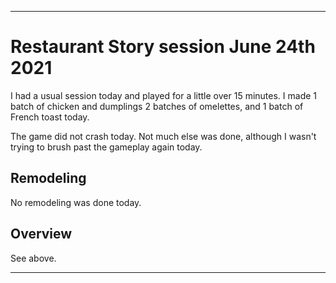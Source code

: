 
***

# Restaurant Story session June 24th 2021

I had a usual session today and played for a little over 15 minutes. I made 1 batch of chicken and dumplings 2 batches of omelettes, and 1 batch of French toast today.

The game did not crash today. Not much else was done, although I wasn't trying to brush past the gameplay again today.

## Remodeling

No remodeling was done today.

## Overview

See above.

***
